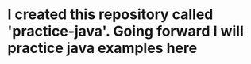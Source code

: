# I created this repository called 'practice-java'. Going forward I will practice java examples here
 
